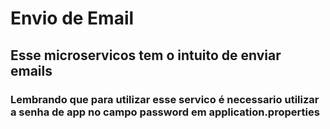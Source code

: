 # Envio de Email
## Esse microservicos tem o intuito de enviar emails 
### Lembrando que para utilizar esse servico é necessario utilizar a senha de app no campo password em application.properties
